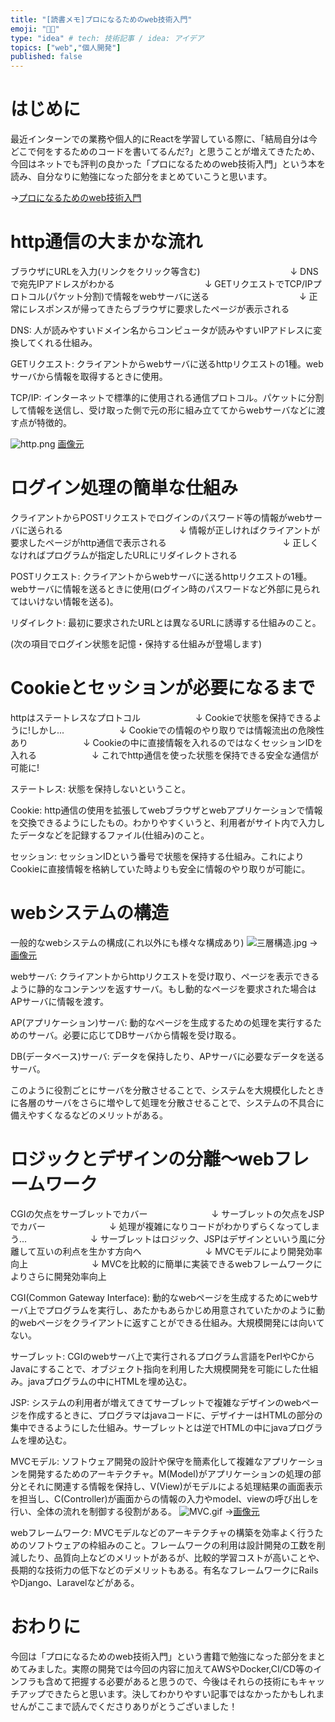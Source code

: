 ```yaml
---
title: "[読書メモ]プロになるためのweb技術入門"
emoji: "🧑‍💻"
type: "idea" # tech: 技術記事 / idea: アイデア
topics: ["web","個人開発"]
published: false
---
```

# はじめに
最近インターンでの業務や個人的にReactを学習している際に、「結局自分は今どこで何をするためのコードを書いてるんだ?」と思うことが増えてきたため、今回はネットでも評判の良かった「プロになるためのweb技術入門」という本を読み、自分なりに勉強になった部分をまとめていこうと思います。


→[プロになるためのweb技術入門](https://amzn.asia/d/hlOku8X)

# http通信の大まかな流れ
ブラウザにURLを入力(リンクをクリック等含む)
　　　　　　　　　　↓
DNSで宛先IPアドレスがわかる
　　　　　　　　　　↓
GETリクエストでTCP/IPプロトコル(パケット分割)で情報をwebサーバに送る
　　　　　　　　　　↓
正常にレスポンスが帰ってきたらブラウザに要求したページが表示される

DNS: 
人が読みやすいドメイン名からコンピュータが読みやすいIPアドレスに変換してくれる仕組み。

GETリクエスト: 
クライアントからwebサーバに送るhttpリクエストの1種。webサーバから情報を取得するときに使用。


TCP/IP:
インターネットで標準的に使用される通信プロトコル。パケットに分割して情報を送信し、受け取った側で元の形に組み立ててからwebサーバなどに渡す点が特徴的。

![http.png](https://qiita-image-store.s3.ap-northeast-1.amazonaws.com/0/3279945/958fae92-9ad5-47dd-edf3-85af6d122a0e.png)
[画像元](https://web773.hatenablog.com/entry/2021/07/06/201837)



# ログイン処理の簡単な仕組み
クライアントからPOSTリクエストでログインのパスワード等の情報がwebサーバに送られる
　　　　　　　　　　　　　↓
情報が正しければクライアントが要求したページがhttp通信で表示される
　　　　　　　　　　　　　↓
正しくなければプログラムが指定したURLにリダイレクトされる


POSTリクエスト:
クライアントからwebサーバに送るhttpリクエストの1種。webサーバに情報を送るときに使用(ログイン時のパスワードなど外部に見られてはいけない情報を送る)。

リダイレクト:
最初に要求されたURLとは異なるURLに誘導する仕組みのこと。

(次の項目でログイン状態を記憶・保持する仕組みが登場します)

# Cookieとセッションが必要になるまで
httpはステートレスなプロトコル
　　　　　　↓
Cookieで状態を保持できるように!しかし...
　　　　　　↓
Cookieでの情報のやり取りでは情報流出の危険性あり
　　　　　　↓
Cookieの中に直接情報を入れるのではなくセッションIDを入れる
　　　　　　↓
これでhttp通信を使った状態を保持できる安全な通信が可能に!

ステートレス:
状態を保持しないということ。

Cookie:
http通信の使用を拡張してwebブラウザとwebアプリケーションで情報を交換できるようにしたもの。わかりやすくいうと、利用者がサイト内で入力したデータなどを記録するファイル(仕組み)のこと。

セッション:
セッションIDという番号で状態を保持する仕組み。これによりCookieに直接情報を格納していた時よりも安全に情報のやり取りが可能に。


# webシステムの構造


一般的なwebシステムの構成(これ以外にも様々な構成あり)
![三層構造.jpg](https://qiita-image-store.s3.ap-northeast-1.amazonaws.com/0/3279945/8ba70789-03fb-c47d-4ef7-0782a935f7b0.jpeg)
→[画像元](https://ryonotes.com/web-3-layer-architecture/)

webサーバ:
クライアントからhttpリクエストを受け取り、ページを表示できるように静的なコンテンツを返すサーバ。もし動的なページを要求された場合はAPサーバに情報を渡す。

AP(アプリケーション)サーバ:
動的なページを生成するための処理を実行するためのサーバ。必要に応じてDBサーバから情報を受け取る。

DB(データベース)サーバ:
データを保持したり、APサーバに必要なデータを送るサーバ。

このように役割ごとにサーバを分散させることで、システムを大規模化したときに各層のサーバをさらに増やして処理を分散させることで、システムの不具合に備えやすくなるなどのメリットがある。

# ロジックとデザインの分離〜webフレームワーク
CGIの欠点をサーブレットでカバー
　　　　　　　↓
サーブレットの欠点をJSPでカバー
　　　　　　　↓
処理が複雑になりコードがわかりずらくなってしまう...
　　　　　　　↓
サーブレットはロジック、JSPはデザインといいう風に分離して互いの利点を生かす方向へ
　　　　　　　↓
MVCモデルにより開発効率向上
　　　　　　　↓
MVCを比較的に簡単に実装できるwebフレームワークによりさらに開発効率向上

CGI(Common Gateway Interface):
動的なwebページを生成するためにwebサーバ上でプログラムを実行し、あたかもあらかじめ用意されていたかのように動的webページをクライアントに返すことができる仕組み。大規模開発には向いてない。

サーブレット:
CGIのwebサーバ上で実行されるプログラム言語をPerlやCからJavaにすることで、オブジェクト指向を利用した大規模開発を可能にした仕組み。javaプログラムの中にHTMLを埋め込む。

JSP:
システムの利用者が増えてきてサーブレットで複雑なデザインのwebページを作成するときに、プログラマはjavaコードに、デザイナーはHTMLの部分の集中できるようにした仕組み。サーブレットとは逆でHTMLの中にjavaプログラムを埋め込む。

MVCモデル:
ソフトウェア開発の設計や保守を簡素化して複雑なアプリケーションを開発するためのアーキテクチャ。M(Model)がアプリケーションの処理の部分とそれに関連する情報を保持し、V(View)がモデルによる処理結果の画面表示を担当し、C(Controller)が画面からの情報の入力やmodel、viewの呼び出しを行い、全体の流れを制御する役割がある。
![MVC.gif](https://qiita-image-store.s3.ap-northeast-1.amazonaws.com/0/3279945/319f343d-135d-ef72-b968-6e1b58675470.gif)
→[画像元](https://atmarkit.itmedia.co.jp/fjava/javafaq/j2ee/j2e07.html)

webフレームワーク:
MVCモデルなどのアーキテクチャの構築を効率よく行うためのソフトウェアの枠組みのこと。フレームワークの利用は設計開発の工数を削減したり、品質向上などのメリットがあるが、比較的学習コストが高いことや、長期的な技術力の低下などのデメリットもある。有名なフレームワークにRailsやDjango、Laravelなどがある。

# おわりに
今回は「プロになるためのweb技術入門」という書籍で勉強になった部分をまとめてみました。実際の開発では今回の内容に加えてAWSやDocker,CI/CD等のインフラも含めて把握する必要があると思うので、今後はそれらの技術にもキャッチアップできたらと思います。決してわかりやすい記事ではなかったかもしれませんがここまで読んでくださりありがとうございました！
